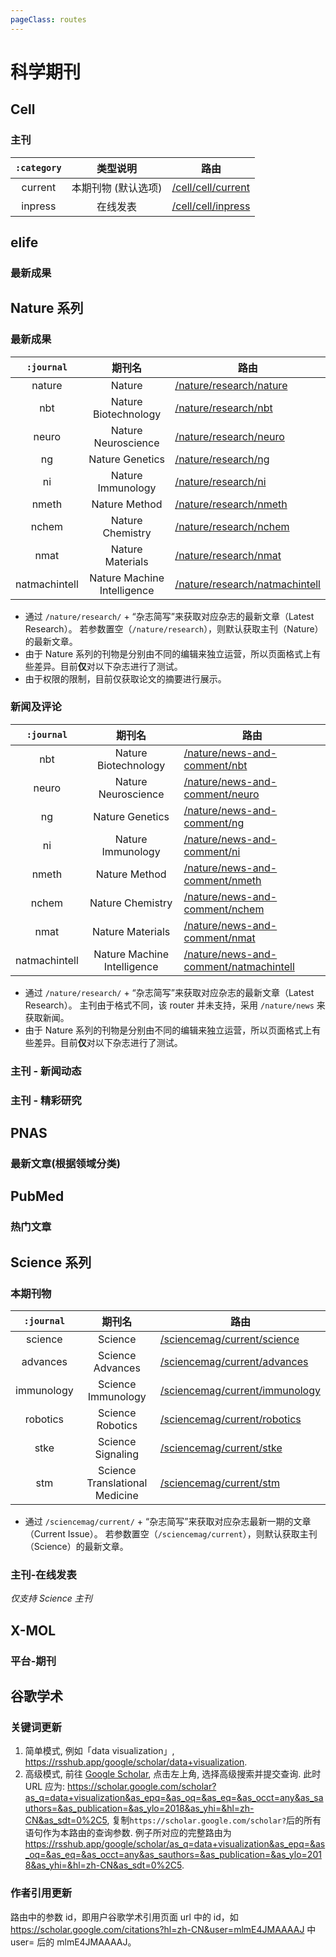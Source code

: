 ```yaml
---
pageClass: routes
---
```


# 科学期刊

## Cell

### 主刊

<Route author="yech1990" example="/cell/cell/current" path="/journals/cell/cell/:category" supportScihub="1"/>

| `:category` |      类型说明       | 路由                                     |
| :---------: | :-----------------: | ---------------------------------------- |
|   current   | 本期刊物 (默认选项) | [/cell/cell/current](/cell/cell/current) |
|   inpress   |      在线发表       | [/cell/cell/inpress](/cell/cell/inpress) |

</Route>

## elife

### 最新成果

<Route author="emdoe HenryQW" example="/elife/cell-biology" path="/journals/elife/:subject" :paramsDesc="['方向名称', '请在主页获取。`latest` 则为全部。']" supportScihub="1"/>

## Nature 系列

### 最新成果

<Route author="yech1990" example="/nature/research/ng" path="/journals/nature/research/:journal" :paramsDesc="['期刊名简写']" />

|  `:journal`   |           期刊名            | 路由                                                             |
| :-----------: | :-------------------------: | ---------------------------------------------------------------- |
|    nature     |           Nature            | [/nature/research/nature](/nature/research/nature)               |
|      nbt      |    Nature Biotechnology     | [/nature/research/nbt](/nature/research/nbt)                     |
|     neuro     |     Nature Neuroscience     | [/nature/research/neuro](/nature/research/neuro)                 |
|      ng       |       Nature Genetics       | [/nature/research/ng](/nature/research/ng)                       |
|      ni       |      Nature Immunology      | [/nature/research/ni](/nature/research/ni)                       |
|     nmeth     |        Nature Method        | [/nature/research/nmeth](/nature/research/nmeth)                 |
|     nchem     |      Nature Chemistry       | [/nature/research/nchem](/nature/research/nchem)                 |
|     nmat      |      Nature Materials       | [/nature/research/nmat](/nature/research/nmat)                   |
| natmachintell | Nature Machine Intelligence | [/nature/research/natmachintell](/nature/research/natmachintell) |

-   通过 `/nature/research/` + “杂志简写”来获取对应杂志的最新文章（Latest Research）。
    若参数置空（`/nature/research`），则默认获取主刊（Nature）的最新文章。
-   由于 Nature 系列的刊物是分别由不同的编辑来独立运营，所以页面格式上有些差异。目前**仅**对以下杂志进行了测试。
-   由于权限的限制，目前仅获取论文的摘要进行展示。

</Route>

### 新闻及评论

<Route author="yech1990" example="/nature/news-and-comment/ng" path="/journals/nature/news-and-comment/:journal" :paramsDesc="['期刊名简写']" supportScihub="1"/>

|  `:journal`   |           期刊名            | 路由                                                                             |
| :-----------: | :-------------------------: | -------------------------------------------------------------------------------- |
|      nbt      |    Nature Biotechnology     | [/nature/news-and-comment/nbt](/nature/news-and-comment/nbt)                     |
|     neuro     |     Nature Neuroscience     | [/nature/news-and-comment/neuro](/nature/news-and-comment/neuro)                 |
|      ng       |       Nature Genetics       | [/nature/news-and-comment/ng](/nature/news-and-comment/ng)                       |
|      ni       |      Nature Immunology      | [/nature/news-and-comment/ni](/nature/news-and-comment/ni)                       |
|     nmeth     |        Nature Method        | [/nature/news-and-comment/nmeth](/nature/news-and-comment/nmeth)                 |
|     nchem     |      Nature Chemistry       | [/nature/news-and-comment/nchem](/nature/news-and-comment/nchem)                 |
|     nmat      |      Nature Materials       | [/nature/news-and-comment/nmat](/nature/news-and-comment/nmat)                   |
| natmachintell | Nature Machine Intelligence | [/nature/news-and-comment/natmachintell](/nature/news-and-comment/natmachintell) |

-   通过 `/nature/research/` + “杂志简写”来获取对应杂志的最新文章（Latest Research）。
    主刊由于格式不同，该 router 并未支持，采用 `/nature/news` 来获取新闻。
-   由于 Nature 系列的刊物是分别由不同的编辑来独立运营，所以页面格式上有些差异。目前**仅**对以下杂志进行了测试。

</Route>

### 主刊 - 新闻动态

<Route author="yech1990" example="/nature/news" path="/journals/nature/news" />

### 主刊 - 精彩研究

<Route author="yech1990" example="/nature/highlight" path="/journals/nature/highlight" supportScihub="1"/>

## PNAS

### 最新文章(根据领域分类)

<Route author="emdoe HenryQW" example="/pnas/Applied Mathematics" path="/journals/pnas/:topic" :paramsDesc="['领域名称, 可从 pnas.org 获得。`latest` 则为全部。']" supportScihub="1" />

## PubMed

### 热门文章

<Route author="yech1990" example="/pubmed/trending" path="/journals/pubmed/trending" supportScihub="1"/>

## Science 系列

### 本期刊物

<Route author="yech1990" example="/sciencemag/current/science" path="/journals/sciencemag/current/:journal" :paramsDesc="['期刊名简写']" supportScihub="1"/>

| `:journal` |             期刊名             | 路由                                                             |
| :--------: | :----------------------------: | ---------------------------------------------------------------- |
|  science   |            Science             | [/sciencemag/current/science](/sciencemag/current/science)       |
|  advances  |        Science Advances        | [/sciencemag/current/advances](/sciencemag/current/advances)     |
| immunology |       Science Immunology       | [/sciencemag/current/immunology](/sciencemag/current/immunology) |
|  robotics  |        Science Robotics        | [/sciencemag/current/robotics](/sciencemag/current/robotics)     |
|    stke    |       Science Signaling        | [/sciencemag/current/stke](/sciencemag/current/stke)             |
|    stm     | Science Translational Medicine | [/sciencemag/current/stm](/sciencemag/current/stm)               |

-   通过 `/sciencemag/current/` + “杂志简写”来获取对应杂志最新一期的文章（Current Issue）。
    若参数置空（`/sciencemag/current`），则默认获取主刊（Science）的最新文章。

</Route>

### 主刊-在线发表

<Route author="yech1990" example="/sciencemag/early/science" path="/journals/sciencemag/early/science" supportScihub="1"/>

_仅支持 Science 主刊_

</Route>

## X-MOL

### 平台-期刊

<Route author="cssxsh" example="/journals/x-mol/paper/0/9" path="/journals/x-mol/paper/:type/:magazine" :paramsDesc="['类别','机构，两个参数都可从期刊URL获取。']" />

## 谷歌学术

### 关键词更新

<Route author="HenryQW" example="/google/scholar/data+visualization" path="/google/scholar/:query" :paramsDesc="['查询语句, 支持「简单」和「高级」两种模式:']" anticrawler="1">

1. 简单模式, 例如「data visualization」, <https://rsshub.app/google/scholar/data+visualization>.
2. 高级模式, 前往 [Google Scholar](https://scholar.google.com/schhp?hl=zh-cn&as_sdt=0,5), 点击左上角, 选择高级搜索并提交查询. 此时 URL 应为: <https://scholar.google.com/scholar?as_q=data+visualization&as_epq=&as_oq=&as_eq=&as_occt=any&as_sauthors=&as_publication=&as_ylo=2018&as_yhi=&hl=zh-CN&as_sdt=0%2C5>, 复制`https://scholar.google.com/scholar?`后的所有语句作为本路由的查询参数. 例子所对应的完整路由为<https://rsshub.app/google/scholar/as_q=data+visualization&as_epq=&as_oq=&as_eq=&as_occt=any&as_sauthors=&as_publication=&as_ylo=2018&as_yhi=&hl=zh-CN&as_sdt=0%2C5>.

</Route>

### 作者引用更新

<Route author="KellyHwong" example="/google/citations/mlmE4JMAAAAJ" path="/google/citations/:id" anticrawler="1">

路由中的参数 id，即用户谷歌学术引用页面 url 中的 id，如 https://scholar.google.com/citations?hl=zh-CN&user=mlmE4JMAAAAJ 中 user= 后的 mlmE4JMAAAAJ。

</Route>
